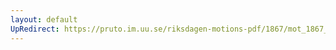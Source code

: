 ```yaml
---
layout: default
UpRedirect: https://pruto.im.uu.se/riksdagen-motions-pdf/1867/mot_1867__ak__143.pdf
---
```

